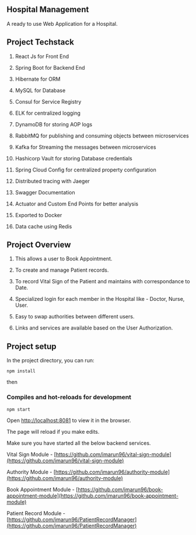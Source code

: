 ## Hospital Management

A ready to use Web Application for a Hospital.

## Project Techstack

1. React Js for Front End

2. Spring Boot for Backend End

3. Hibernate for ORM

4. MySQL for Database

5. Consul for Service Registry

6. ELK for centralized logging

7. DynamoDB for storing AOP logs

8. RabbitMQ for publishing and consuming objects between microservices

9. Kafka for Streaming the messages between microservices

10. Hashicorp Vault for storing Database credentials

11. Spring Cloud Config for centralized property configuration

12. Distributed tracing with Jaeger

13. Swagger Documentation

14. Actuator and Custom End Points for better analysis

15. Exported to Docker

16. Data cache using Redis

## Project Overview

1. This allows a user to Book Appointment.

2. To create and manage Patient records.

3. To record Vital Sign of the Patient and maintains with correspondance to Date.

4. Specialized login for each member in the Hospital like - Doctor, Nurse, User.

5. Easy to swap authorities between different users.

6. Links and services are available based on the User Authorization.


## Project setup

In the project directory, you can run:

```
npm install
```

then

### Compiles and hot-reloads for development

```
npm start
```

Open [http://localhost:8081](http://localhost:8081) to view it in the browser.

The page will reload if you make edits.

Make sure you have started all the below backend services.

Vital Sign Module - [https://github.com/imarun96/vital-sign-module](https://github.com/imarun96/vital-sign-module)

Authority Module - [https://github.com/imarun96/authority-module](https://github.com/imarun96/authority-module)

Book Appointment Module - [https://github.com/imarun96/book-appointment-module](https://github.com/imarun96/book-appointment-module)

Patient Record Module - [https://github.com/imarun96/PatientRecordManager](https://github.com/imarun96/PatientRecordManager)
